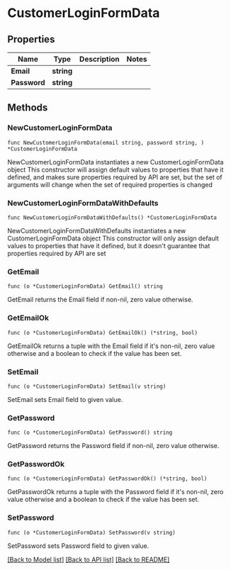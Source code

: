 # CustomerLoginFormData

## Properties

Name | Type | Description | Notes
------------ | ------------- | ------------- | -------------
**Email** | **string** |  | 
**Password** | **string** |  | 

## Methods

### NewCustomerLoginFormData

`func NewCustomerLoginFormData(email string, password string, ) *CustomerLoginFormData`

NewCustomerLoginFormData instantiates a new CustomerLoginFormData object
This constructor will assign default values to properties that have it defined,
and makes sure properties required by API are set, but the set of arguments
will change when the set of required properties is changed

### NewCustomerLoginFormDataWithDefaults

`func NewCustomerLoginFormDataWithDefaults() *CustomerLoginFormData`

NewCustomerLoginFormDataWithDefaults instantiates a new CustomerLoginFormData object
This constructor will only assign default values to properties that have it defined,
but it doesn't guarantee that properties required by API are set

### GetEmail

`func (o *CustomerLoginFormData) GetEmail() string`

GetEmail returns the Email field if non-nil, zero value otherwise.

### GetEmailOk

`func (o *CustomerLoginFormData) GetEmailOk() (*string, bool)`

GetEmailOk returns a tuple with the Email field if it's non-nil, zero value otherwise
and a boolean to check if the value has been set.

### SetEmail

`func (o *CustomerLoginFormData) SetEmail(v string)`

SetEmail sets Email field to given value.


### GetPassword

`func (o *CustomerLoginFormData) GetPassword() string`

GetPassword returns the Password field if non-nil, zero value otherwise.

### GetPasswordOk

`func (o *CustomerLoginFormData) GetPasswordOk() (*string, bool)`

GetPasswordOk returns a tuple with the Password field if it's non-nil, zero value otherwise
and a boolean to check if the value has been set.

### SetPassword

`func (o *CustomerLoginFormData) SetPassword(v string)`

SetPassword sets Password field to given value.



[[Back to Model list]](../README.md#documentation-for-models) [[Back to API list]](../README.md#documentation-for-api-endpoints) [[Back to README]](../README.md)


